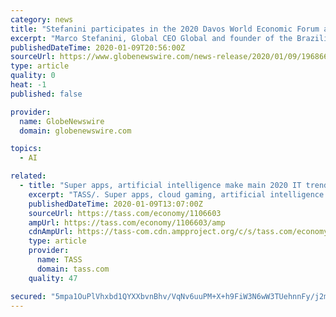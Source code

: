 ```yaml
---
category: news
title: "Stefanini participates in the 2020 Davos World Economic Forum and brings its experience in Artificial Intelligence"
excerpt: "Marco Stefanini, Global CEO Global and founder of the Brazilian multinational, will be present in the annual event and will have an article of his in the INSEAD Global Talent Competitiveness Index Rep"
publishedDateTime: 2020-01-09T20:56:00Z
sourceUrl: https://www.globenewswire.com/news-release/2020/01/09/1968664/0/en/Stefanini-participates-in-the-2020-Davos-World-Economic-Forum-and-brings-its-experience-in-Artificial-Intelligence.html
type: article
quality: 0
heat: -1
published: false

provider:
  name: GlobeNewswire
  domain: globenewswire.com

topics:
  - AI

related:
  - title: "Super apps, artificial intelligence make main 2020 IT trends in Russia — experts"
    excerpt: "TASS/. Super apps, cloud gaming, artificial intelligence and the growing consumption of paid video content will determine the trends in the IT sphere in Russia in 2020, experts told TASS. Experts call the emergence of super apps — applications that combine services such as instant messaging, ordering food and transport, payment tools, ..."
    publishedDateTime: 2020-01-09T13:07:00Z
    sourceUrl: https://tass.com/economy/1106603
    ampUrl: https://tass.com/economy/1106603/amp
    cdnAmpUrl: https://tass-com.cdn.ampproject.org/c/s/tass.com/economy/1106603/amp
    type: article
    provider:
      name: TASS
      domain: tass.com
    quality: 47

secured: "5mpa1OuPlVhxbd1QYXXbvnBhv/VqNv6uuPM+X+h9FiW3N6wW3TUehnnFy/j2m1nFt4HR0s25qi+HTr+1d6zC4iRi751n9St78jcOBYUS6bcWrpYum6Zcxn0TN/KETi+XpbMr7z1+5fRV0NtONJ4o2JErd3mQsN9nQSb0nXzN8CTbV+Z4NMR8EE5idpHM9nNXQh01y2453ZDgKangUdze+/WKptCxFlD2Jd4idIpZxdiWrWwbNAQ0J5oK6xMBnZR3eZI4KutBdjoXoiXnNCBtlg==;qNN6cOAa8CJqFOnZjTvUCA=="
---
```


